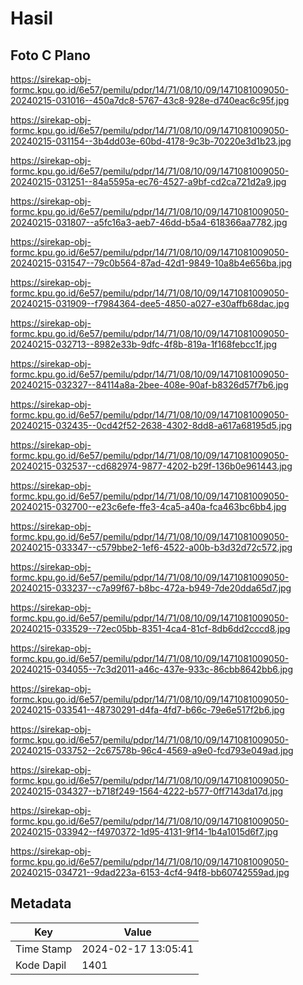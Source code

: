 # Hasil

## Foto C Plano

https://sirekap-obj-formc.kpu.go.id/6e57/pemilu/pdpr/14/71/08/10/09/1471081009050-20240215-031016--450a7dc8-5767-43c8-928e-d740eac6c95f.jpg

https://sirekap-obj-formc.kpu.go.id/6e57/pemilu/pdpr/14/71/08/10/09/1471081009050-20240215-031154--3b4dd03e-60bd-4178-9c3b-70220e3d1b23.jpg

https://sirekap-obj-formc.kpu.go.id/6e57/pemilu/pdpr/14/71/08/10/09/1471081009050-20240215-031251--84a5595a-ec76-4527-a9bf-cd2ca721d2a9.jpg

https://sirekap-obj-formc.kpu.go.id/6e57/pemilu/pdpr/14/71/08/10/09/1471081009050-20240215-031807--a5fc16a3-aeb7-46dd-b5a4-618366aa7782.jpg

https://sirekap-obj-formc.kpu.go.id/6e57/pemilu/pdpr/14/71/08/10/09/1471081009050-20240215-031547--79c0b564-87ad-42d1-9849-10a8b4e656ba.jpg

https://sirekap-obj-formc.kpu.go.id/6e57/pemilu/pdpr/14/71/08/10/09/1471081009050-20240215-031909--f7984364-dee5-4850-a027-e30affb68dac.jpg

https://sirekap-obj-formc.kpu.go.id/6e57/pemilu/pdpr/14/71/08/10/09/1471081009050-20240215-032713--8982e33b-9dfc-4f8b-819a-1f168febcc1f.jpg

https://sirekap-obj-formc.kpu.go.id/6e57/pemilu/pdpr/14/71/08/10/09/1471081009050-20240215-032327--84114a8a-2bee-408e-90af-b8326d57f7b6.jpg

https://sirekap-obj-formc.kpu.go.id/6e57/pemilu/pdpr/14/71/08/10/09/1471081009050-20240215-032435--0cd42f52-2638-4302-8dd8-a617a68195d5.jpg

https://sirekap-obj-formc.kpu.go.id/6e57/pemilu/pdpr/14/71/08/10/09/1471081009050-20240215-032537--cd682974-9877-4202-b29f-136b0e961443.jpg

https://sirekap-obj-formc.kpu.go.id/6e57/pemilu/pdpr/14/71/08/10/09/1471081009050-20240215-032700--e23c6efe-ffe3-4ca5-a40a-fca463bc6bb4.jpg

https://sirekap-obj-formc.kpu.go.id/6e57/pemilu/pdpr/14/71/08/10/09/1471081009050-20240215-033347--c579bbe2-1ef6-4522-a00b-b3d32d72c572.jpg

https://sirekap-obj-formc.kpu.go.id/6e57/pemilu/pdpr/14/71/08/10/09/1471081009050-20240215-033237--c7a99f67-b8bc-472a-b949-7de20dda65d7.jpg

https://sirekap-obj-formc.kpu.go.id/6e57/pemilu/pdpr/14/71/08/10/09/1471081009050-20240215-033529--72ec05bb-8351-4ca4-81cf-8db6dd2cccd8.jpg

https://sirekap-obj-formc.kpu.go.id/6e57/pemilu/pdpr/14/71/08/10/09/1471081009050-20240215-034055--7c3d2011-a46c-437e-933c-86cbb8642bb6.jpg

https://sirekap-obj-formc.kpu.go.id/6e57/pemilu/pdpr/14/71/08/10/09/1471081009050-20240215-033541--48730291-d4fa-4fd7-b66c-79e6e517f2b6.jpg

https://sirekap-obj-formc.kpu.go.id/6e57/pemilu/pdpr/14/71/08/10/09/1471081009050-20240215-033752--2c67578b-96c4-4569-a9e0-fcd793e049ad.jpg

https://sirekap-obj-formc.kpu.go.id/6e57/pemilu/pdpr/14/71/08/10/09/1471081009050-20240215-034327--b718f249-1564-4222-b577-0ff7143da17d.jpg

https://sirekap-obj-formc.kpu.go.id/6e57/pemilu/pdpr/14/71/08/10/09/1471081009050-20240215-033942--f4970372-1d95-4131-9f14-1b4a1015d6f7.jpg

https://sirekap-obj-formc.kpu.go.id/6e57/pemilu/pdpr/14/71/08/10/09/1471081009050-20240215-034721--9dad223a-6153-4cf4-94f8-bb60742559ad.jpg


## Metadata

| Key        | Value               |
| ---------- | ------------------- |
| Time Stamp | 2024-02-17 13:05:41 |
| Kode Dapil | 1401                |



